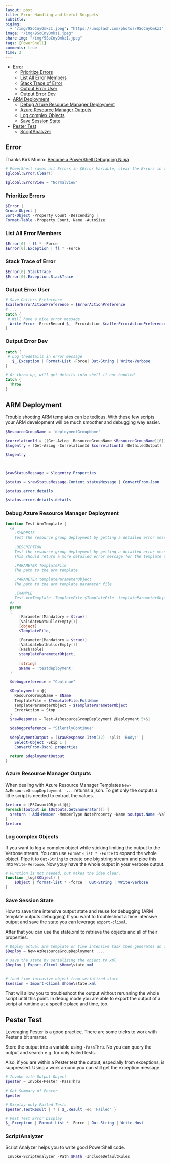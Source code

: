 ```yaml
---
layout: post
title: Error Handling and Useful Snippets
subtitle:
bigimg:
  - "/img/9SoCnyQmkzI.jpeg": "https://unsplash.com/photos/9SoCnyQmkzI"
image: "/img/9SoCnyQmkzI.jpeg"
share-img: "/img/9SoCnyQmkzI.jpeg"
tags: [PowerShell]
comments: true
time: 3
---
```


- [Error](#error)
  - [Prioritize Errors](#prioritize-errors)
  - [List All Error Members](#list-all-error-members)
  - [Stack Trace of Error](#stack-trace-of-error)
  - [Output Error User](#output-error-user)
  - [Output Error Dev](#output-error-dev)
- [ARM Deployment](#arm-deployment)
  - [Debug Azure Resource Manager Deployment](#debug-azure-resource-manager-deployment)
  - [Azure Resource Manager Outputs](#azure-resource-manager-outputs)
  - [Log complex Objects](#log-complex-objects)
  - [Save Session State](#save-session-state)
- [Pester Test](#pester-test)
  - [ScriptAnalyzer](#scriptanalyzer)

## Error

Thanks Kirk Munro: [Become a PowerShell Debugging Ninja](https://www.youtube.com/watch?v=zhjU24hbYuI)

```powershell
# PowerShell saves all Errors in $Error Variable, clear the Errors in the beginning
$global:Error.Clear()

$global:ErrorView = "NormalView"
```

### Prioritize Errors

```powershell
$Error |
Group-Object |
Sort-Object -Property Count -Descending |
Format-Table -Property Count, Name -AutoSize
```

### List All Error Members

```powershell
$Error[0] | fl * -Force
$Error[0].Exception | fl * -Force
```

### Stack Trace of Error

```powershell
$Error[0].StackTrace
$Error[0].Exception.StackTrace
```

### Output Error User

```powershell
# Save Callers Preference
$callerErrorActionPreference = $ErrorActionPreference
# ...
Catch {
 # Will have a nice error message
  Write-Error -ErrorRecord $_ -ErrorAction $callerErrorActionPreference
}
```

### Output Error Dev

```powershell
catch {
 # Log thedetails in error message
   $_.Exception | Format-List -Force| Out-String | Write-Verbose
}

# Or throw up, will get details into shell if not handled
Catch {
  Throw
}
```

## ARM Deployment

Trouble shooting ARM templates can be tedious.
With these few scripts your ARM development will be much smoother and debugging way easier.

```powershell
$ResourceGroupName = 'deploymentGroupName'

$correlationId = ((Get-AzLog -ResourceGroupName $ResourceGroupName)[0]).CorrelationId
$logentry = (Get-AzLog -CorrelationId $correlationId -DetailedOutput)

$logentry



$rawStatusMessage = $logentry.Properties

$status = $rawStatusMessage.Content.statusMessage | ConvertFrom-Json

$status.error.details

$status.error.details.details
```

### Debug Azure Resource Manager Deployment

```powershell
function Test-ArmTemplate {
  <#
    .SYNOPSIS
    Test the resource group deployment by getting a detailed error message using the debug output stream

    .DESCRIPTION
    Test the resource group deployment by getting a detailed error message using the debug output stream
    This should return a more detailed error message for the template then the regular command

    .PARAMETER TemplateFile
    The path to the arm template

    .PARAMETER templateParameterObject
    The path to the arm template parameter file

    .EXAMPLE
    Test-ArmTemplate -TemplateFile $TemplateFile -templateParameterObject $templateParameterObject
  #>
  param
  (
      [Parameter(Mandatory = $true)]
      [ValidateNotNullorEmpty()]
      [object]
      $TemplateFile,

      [Parameter(Mandatory = $true)]
      [ValidateNotNullorEmpty()]
      [HashTable]
      $templateParameterObject,

      [string]
      $Name = 'testdeployment'
  )

  $debugpreference = "Continue"

  $Deployment = @{
    ResourceGroupName = $Name
    TemplateFile = $TemplateFile.FullName
    TemplateParameterObject = $TemplateParameterObject
    ErrorAction = Stop
  }
  $rawResponse = Test-AzResourceGroupDeployment @Deployment 5>&1

  $debugpreference = "SilentlyContinue"

  $deploymentOutput = ($rawResponse.Item(32) -split 'Body:' |
    Select-Object -Skip 1 |
    ConvertFrom-Json).properties

  return $deploymentOutput
}
```

### Azure Resource Manager Outputs

When dealing with Azure Resource Manager Templates `New-AzResourceGroupDeployment -...` returns a json.
To get only the outputs a little script is needed to extract the values.

```powershell
$return = [PSCusomtOBject]@{}
Foreach($output in $Outputs.GetEnumerator()) {
  $return | Add-Member -MemberType NoteProperty -Name $output.Name -Value $output.Value.Value
}
$return
```

### Log complex Objects

If you want to log a complex object while sticking limiting the output to the Verbose stream.
You can use `Format-List * -Force` to expand the whole object.
Pipe it to `Out-String` to create one big string stream and pipe this into `Write-Verbose`.
Now youy have the whole output in your verbose output.

```powershell
# Function is not needed, but makes the idea clear.
function _log($Object) {
    $Object | format-list * -force | Out-String | Write-Verbose
}
```

### Save Session State

How to save time intensive output state and reuse for debugging (ARM template outputs debugging)
If you want to troubleshoot a time intensive output and save the state you can leverage `export-clixml`.

After that you can use the state.xml to retrieve the objects and all of their properties.

```powershell
# Deploy actual arm template or time intensive task then generates an object to reuse
$Deploy = New-AzResourceGroupDeployment ....

# save the state by serializing the object to xml
$Deploy | Export-Clixml $Home\state.xml


# load time intensive object from serialized state
$session = Import-Clixml $home\state.xml
```

That will allow you to troubleshoot the output without rerunning the whole script until this point.
In debug mode you are able to export the output of a script at runtime at a specific place and time, too.

## Pester Test

Leveraging Pester is a good practice.
There are some tricks to work with Pester a bit smarter.

Store the output into a variable using `-PassThru`.
No you can query the output and search e.g. for only Failed tests.

Also, if you are within a Pester test the output, especially from exceptions, is suppressed.
Using a work around you can still get the exception message.

```powershell
# Invoke with Output Object
$pester = Invoke-Pester -PassThru

# Get Summary of Pester
$pester

# Display only Failed Tests
$pester.TestResult | ? { $_.Result -eq 'Failed' }

# Pest Test Error Display
$_.Exception | Format-List * -Force | Out-String | Write-Host
```

### ScriptAnalyzer

Script Analyzer helps you to write good PowerShell code.

```powershell
 Invoke-ScriptAnalyzer -Path $Path -IncludeDefaultRules
```
